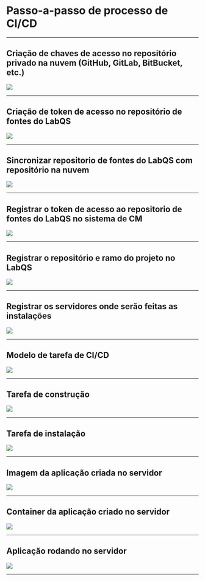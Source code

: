 # Passo-a-passo de processo de CI/CD

---

## Criação de chaves de acesso no repositório privado na nuvem (GitHub, GitLab, BitBucket, etc.)

![](./images/01-github-gitea-ssh-key.png)

---

## Criação de token de acesso no repositório de fontes do LabQS

![](./images/02-gitea-ansible-access-token.png)

---

## Sincronizar repositorio de fontes do LabQS com repositório na nuvem

![](./images/03-gitea-repository-mirroring.png)

---

## Registrar o token de acesso ao repositorio de fontes do LabQS no sistema de CM

![](./images/04-ansible-gitea-access-token.png)

---

## Registrar o repositório e ramo do projeto no LabQS

![](./images/05-ansible-repository.png)

---

## Registrar os servidores onde serão feitas as instalações

![](./images/06-ansible-hosts.png)

---

## Modelo de tarefa de CI/CD

![](./images/07-ansible-task-template.png)

---

## Tarefa de construção

![](./images/08-ansible-task-build.png)

---

## Tarefa de instalação

![](./images/09-ansible-task-deploy.png)

---

## Imagem da aplicação criada no servidor

![](./images/10-docker-image.png)

---

## Container da aplicação criado no servidor

![](./images/11-docker-container.png)

---

## Aplicação rodando no servidor

![](./images/12-application.png)

---
